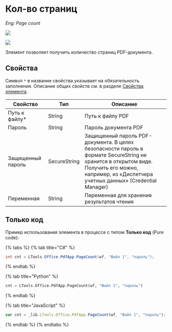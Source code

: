 # Кол-во страниц

*Eng: Page count*

![](../../resources/basic/pdf/image-(100)-(1)-(1)-(1)-(1)-(1)-(1)-(1)-(2)-(133).png)

![](../../resources/basic/pdf/image-(348).png)

Элемент позволяет получить количество страниц PDF-документа.

## Свойства
Символ `*` в названии свойства указывает на обязательность заполнения. Описание общих свойств см. в разделе [Свойства элемента](https://docs.primo-rpa.ru/primo-rpa/primo-studio/process/elements#svoistva-elementa).

| Свойство       | Тип    | Описание                                   |
| -------------- | ------ | ------------------------------------------ |
| Путь к файлу\* | String | Путь к файлу PDF                           |
| Пароль         | String | Пароль документа PDF                       |
| Защищенный пароль | SecureString | Защищенный пароль PDF-документа. В целях безопасности пароль в формате SecureString не хранится в открытом виде. Получить его можно, например, из «Диспетчера учетных данных» (Credential Manager) |
| Переменная     | String | Переменная для хранения результатов чтения |

## Только код

Пример использования элемента в процессе с типом **Только код** (Pure code):

{% tabs %}
{% tab title="C#" %}
```csharp
int cnt = LTools.Office.PdfApp.PageCount(wf, "Файл 1", "пароль");
```
{% endtab %}

{% tab title="Python" %}
```python
cnt = LTools.Office.PdfApp.PageCount(wf, "Файл 1", "пароль")
```
{% endtab %}

{% tab title="JavaScript" %}
```javascript
var cnt = _lib.LTools.Office.PdfApp.PageCount(wf, "Файл 1", "пароль");
```
{% endtab %}
{% endtabs %}
